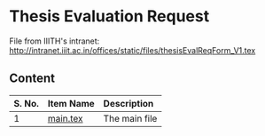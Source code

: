 # Thesis Evaluation Request

File from IIITH's intranet: http://intranet.iiit.ac.in/offices/static/files/thesisEvalReqForm_V1.tex

## Content

| S. No. | Item Name | Description |
| :----- | :-------- | :---------- |
| 1 | [main.tex](./main.tex) | The main file |
